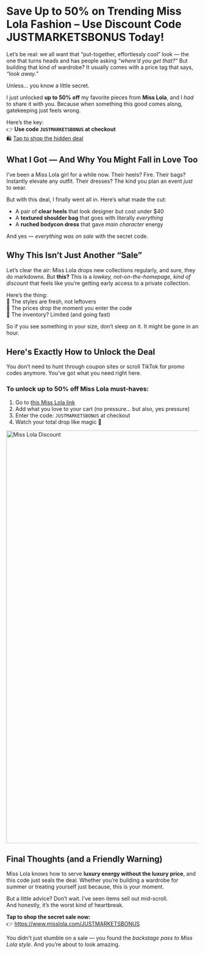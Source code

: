 <h1>Save Up to 50% on Trending Miss Lola Fashion – Use Discount Code JUSTMARKETSBONUS Today!</h1>

<p>Let’s be real: we all want that “put-together, effortlessly cool” look — the one that turns heads and has people asking <em>“where’d you get that?”</em> But building that kind of wardrobe? It usually comes with a price tag that says, <em>“look away.”</em></p>

<p>Unless... you know a little secret.</p>

<p>I just unlocked <strong>up to 50% off</strong> my favorite pieces from <strong>Miss Lola</strong>, and I <em>had</em> to share it with you. Because when something this good comes along, gatekeeping just feels wrong.</p>

<p>Here’s the key:<br>
👉 <strong>Use code <code>JUSTMARKETSBONUS</code> at checkout</strong><br>
🛍️ <a href="https://www.misslola.com/JUSTMARKETSBONUS" target="_blank">Tap to shop the hidden deal</a></p>

<h2>What I Got — And Why You Might Fall in Love Too</h2>

<p>I’ve been a Miss Lola girl for a while now. Their heels? Fire. Their bags? Instantly elevate any outfit. Their dresses? The kind you plan an event <em>just</em> to wear.</p>

<p>But with this deal, I finally went all in. Here’s what made the cut:</p>

<ul>
<li>A pair of <strong>clear heels</strong> that look designer but cost under $40</li>
<li>A <strong>textured shoulder bag</strong> that goes with literally <em>everything</em></li>
<li>A <strong>ruched bodycon dress</strong> that gave <em>main character</em> energy</li>
</ul>

<p>And yes — <em>everything was on sale</em> with the secret code.</p>

<h2>Why This Isn’t Just Another “Sale”</h2>

<p>Let’s clear the air: Miss Lola drops new collections regularly, and sure, they do markdowns. But <strong>this?</strong> This is a <em>lowkey, not-on-the-homepage, kind of discount</em> that feels like you’re getting early access to a private collection.</p>

<p>Here’s the thing:<br>
🧡 The styles are fresh, not leftovers<br>
🧡 The prices drop the moment you enter the code<br>
🧡 The inventory? Limited (and going fast)</p>

<p>So if you see something in your size, don’t sleep on it. It might be gone in an hour.</p>

<h2>Here's Exactly How to Unlock the Deal</h2>

<p>You don’t need to hunt through coupon sites or scroll TikTok for promo codes anymore. You’ve got what you need right here.</p>

<h3>To unlock up to 50% off Miss Lola must-haves:</h3>
<ol>
<li>Go to <a href="https://www.misslola.com/JUSTMARKETSBONUS" target="_blank">this Miss Lola link</a></li>
<li>Add what you love to your cart (no pressure... but also, yes pressure)</li>
<li>Enter the code: <code>JUSTMARKETSBONUS</code> at checkout</li>
<li>Watch your total drop like magic 💫</li>
</ol>

<img src="https://images.mirror-media.xyz/publication-images/pNmLPqblMO4mSm0SDU82a.png" alt="Miss Lola Discount" width="1080">



<h2>Final Thoughts (and a Friendly Warning)</h2>

<p>Miss Lola knows how to serve <strong>luxury energy without the luxury price</strong>, and this code just seals the deal. Whether you’re building a wardrobe for summer or treating yourself just because, this is your moment.</p>

<p>But a little advice? Don’t wait. I’ve seen items sell out mid-scroll.<br>
And honestly, it’s the worst kind of heartbreak.</p>

<p><strong>Tap to shop the secret sale now:</strong><br>
👉 <a href="https://www.misslola.com/JUSTMARKETSBONUS" target="_blank">https://www.misslola.com/JUSTMARKETSBONUS</a></p>

<p>You didn’t just stumble on a sale — you found the <em>backstage pass to Miss Lola style</em>. And you’re about to look amazing.</p>

</body>
</html>
